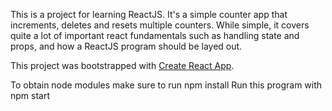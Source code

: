 This is a project for learning ReactJS. It's a simple counter app that increments, deletes and resets multiple counters. While simple, it covers quite a lot of important react fundamentals such as handling state and props, and how a ReactJS program should be layed out.

This project was bootstrapped with [Create React App](https://github.com/facebook/create-react-app).

To obtain node modules make sure to run npm install
Run this program with npm start
